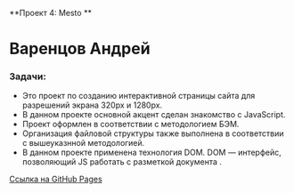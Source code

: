 **Проект 4: Mesto **

# Варенцов Андрей

### Задачи:

- Это проект по созданию интерактивной страницы сайта для разрешений экрана 320px и 1280px.
- В данном проекте основной акцент сделан знакомство с JavaScript.
- Проект оформлен в соответствии с методологием БЭМ.
- Организация файловой структуры также выполнена в соответствии с вышеуказнной методологией.
- В данном проекте применена технология DOM. DOM — интерфейс, позволяющий JS работать с разметкой документа .

[Ссылка на GitHub Pages](https://varentsovandrey.github.io/russian-travel)
